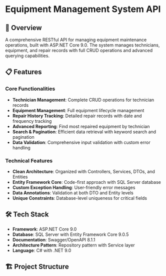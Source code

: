 # Equipment Management System API

## 🔧 Overview
A comprehensive RESTful API for managing equipment maintenance operations, built with ASP.NET Core 9.0. The system manages technicians, equipment, and repair records with full CRUD operations and advanced querying capabilities.

## 📋 Features

### Core Functionalities
- **Technician Management**: Complete CRUD operations for technician records
- **Equipment Management**: Full equipment lifecycle management
- **Repair History Tracking**: Detailed repair records with date and frequency tracking
- **Advanced Reporting**: Find most repaired equipment by technician
- **Search & Pagination**: Efficient data retrieval with keyword search and pagination
- **Data Validation**: Comprehensive input validation with custom error handling

### Technical Features
- **Clean Architecture**: Organized with Controllers, Services, DTOs, and Entities
- **Entity Framework Core**: Code-first approach with SQL Server database
- **Custom Exception Handling**: User-friendly error messages
- **Data Annotations**: Validation at both DTO and Entity levels
- **Unique Constraints**: Database-level uniqueness for critical fields

## 🛠 Tech Stack

- **Framework**: ASP.NET Core 9.0
- **Database**: SQL Server with Entity Framework Core 9.0.5
- **Documentation**: Swagger/OpenAPI 8.1.1
- **Architecture Pattern**: Repository pattern with Service layer
- **Language**: C# with .NET 9.0

## 🏗 Project Structure
